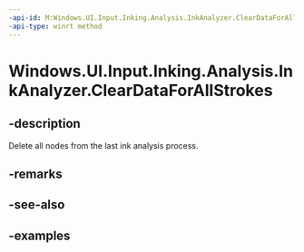 ```yaml
---
-api-id: M:Windows.UI.Input.Inking.Analysis.InkAnalyzer.ClearDataForAllStrokes
-api-type: winrt method
---
```


<!-- Method syntax.
public void InkAnalyzer.ClearDataForAllStrokes()
-->

# Windows.UI.Input.Inking.Analysis.InkAnalyzer.ClearDataForAllStrokes


## -description

Delete all nodes from the last ink analysis process.

## -remarks

## -see-also

## -examples

